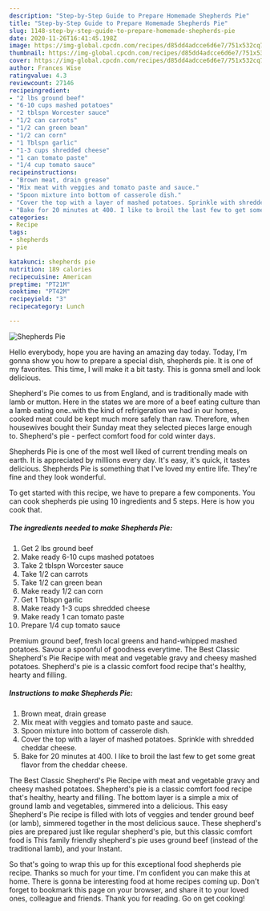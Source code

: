 ```yaml
---
description: "Step-by-Step Guide to Prepare Homemade Shepherds Pie"
title: "Step-by-Step Guide to Prepare Homemade Shepherds Pie"
slug: 1148-step-by-step-guide-to-prepare-homemade-shepherds-pie
date: 2020-11-26T16:41:45.198Z
image: https://img-global.cpcdn.com/recipes/d85dd4adcce6d6e7/751x532cq70/shepherds-pie-recipe-main-photo.jpg
thumbnail: https://img-global.cpcdn.com/recipes/d85dd4adcce6d6e7/751x532cq70/shepherds-pie-recipe-main-photo.jpg
cover: https://img-global.cpcdn.com/recipes/d85dd4adcce6d6e7/751x532cq70/shepherds-pie-recipe-main-photo.jpg
author: Frances Wise
ratingvalue: 4.3
reviewcount: 27146
recipeingredient:
- "2 lbs ground beef"
- "6-10 cups mashed potatoes"
- "2 tblspn Worcester sauce"
- "1/2 can carrots"
- "1/2 can green bean"
- "1/2 can corn"
- "1 Tblspn garlic"
- "1-3 cups shredded cheese"
- "1 can tomato paste"
- "1/4 cup tomato sauce"
recipeinstructions:
- "Brown meat, drain grease"
- "Mix meat with veggies and tomato paste and sauce."
- "Spoon mixture into bottom of casserole dish."
- "Cover the top with a layer of mashed potatoes. Sprinkle with shredded cheddar cheese."
- "Bake for 20 minutes at 400. I like to broil the last few to get some great flavor from the cheddar cheese."
categories:
- Recipe
tags:
- shepherds
- pie

katakunci: shepherds pie 
nutrition: 189 calories
recipecuisine: American
preptime: "PT21M"
cooktime: "PT42M"
recipeyield: "3"
recipecategory: Lunch

---
```



![Shepherds Pie](https://img-global.cpcdn.com/recipes/d85dd4adcce6d6e7/751x532cq70/shepherds-pie-recipe-main-photo.jpg)

Hello everybody, hope you are having an amazing day today. Today, I'm gonna show you how to prepare a special dish, shepherds pie. It is one of my favorites. This time, I will make it a bit tasty. This is gonna smell and look delicious.

Shepherd&#39;s Pie comes to us from England, and is traditionally made with lamb or mutton. Here in the states we are more of a beef eating culture than a lamb eating one..with the kind of refrigeration we had in our homes, cooked meat could be kept much more safely than raw. Therefore, when housewives bought their Sunday meat they selected pieces large enough to. Shepherd&#39;s pie - perfect comfort food for cold winter days.

Shepherds Pie is one of the most well liked of current trending meals on earth. It is appreciated by millions every day. It's easy, it's quick, it tastes delicious. Shepherds Pie is something that I've loved my entire life. They're fine and they look wonderful.


To get started with this recipe, we have to prepare a few components. You can cook shepherds pie using 10 ingredients and 5 steps. Here is how you cook that.

<!--inarticleads1-->

##### The ingredients needed to make Shepherds Pie:

1. Get 2 lbs ground beef
1. Make ready 6-10 cups mashed potatoes
1. Take 2 tblspn Worcester sauce
1. Take 1/2 can carrots
1. Take 1/2 can green bean
1. Make ready 1/2 can corn
1. Get 1 Tblspn garlic
1. Make ready 1-3 cups shredded cheese
1. Make ready 1 can tomato paste
1. Prepare 1/4 cup tomato sauce


Premium ground beef, fresh local greens and hand-whipped mashed potatoes. Savour a spoonful of goodness everytime. The Best Classic Shepherd&#39;s Pie Recipe with meat and vegetable gravy and cheesy mashed potatoes. Shepherd&#39;s pie is a classic comfort food recipe that&#39;s healthy, hearty and filling. 

<!--inarticleads2-->

##### Instructions to make Shepherds Pie:

1. Brown meat, drain grease
1. Mix meat with veggies and tomato paste and sauce.
1. Spoon mixture into bottom of casserole dish.
1. Cover the top with a layer of mashed potatoes. Sprinkle with shredded cheddar cheese.
1. Bake for 20 minutes at 400. I like to broil the last few to get some great flavor from the cheddar cheese.


The Best Classic Shepherd&#39;s Pie Recipe with meat and vegetable gravy and cheesy mashed potatoes. Shepherd&#39;s pie is a classic comfort food recipe that&#39;s healthy, hearty and filling. The bottom layer is a simple a mix of ground lamb and vegetables, simmered into a delicious. This easy Shepherd&#39;s Pie recipe is filled with lots of veggies and tender ground beef (or lamb), simmered together in the most delicious sauce. These shepherd&#39;s pies are prepared just like regular shepherd&#39;s pie, but this classic comfort food is This family friendly shepherd&#39;s pie uses ground beef (instead of the traditional lamb), and your Instant. 

So that's going to wrap this up for this exceptional food shepherds pie recipe. Thanks so much for your time. I'm confident you can make this at home. There is gonna be interesting food at home recipes coming up. Don't forget to bookmark this page on your browser, and share it to your loved ones, colleague and friends. Thank you for reading. Go on get cooking!
